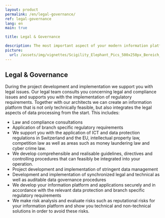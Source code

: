 ```yaml
---
layout: product
permalink: /en/legal-governance/
ref: legal-governance
lang: en
main: true

title: Legal & Governance

description: The most important aspect of your modern information platform is legal certainty, data management and data governance. Our architects and legal team support you with these concerns.
picture:
  url: /assets/img/vignettes/Scigility_Elephant_Pics_500x250px_Bereich_1.jpg
---
```


## Legal & Governance

During the project development and implementation we support you with legal issues. Our legal team consults you concerning legal and compliance issues and supports you with the implementation of regulatory requirements. Together with our architects we can create an information platform that is not only technically feasible, but also integrates the legal aspects of data processing from the start. This includes: 

-	Law and compliance consultations  
-	Application of branch specific regulatory requirements 
-	We support you with the application of ICT and data protection regulations in Switzerland and the EU, intellectual property law, competition law as well as areas such as money laundering law and cyber crime law. 
-	We develop comprehensible and realisable guidelines, directives and controlling procedures that can feasibly be integrated into your operation. 
-	Project development and implementation of stringent data management
-	Development and implementation of synchronized legal and technical as well as auditable data governance procedures 
-	We develop your information platform and applications securely and in accordance with the relevant data protection and branch specific regulatory requirements 
-	We make risk analysis and evaluate risks such as reputational risks for your information platform and show you technical and non-technical solutions in order to avoid these risks. 

